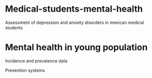 # Medical-students-mental-health
Assessment of depression and anxiety disorders in mexican medical students  

# Mental health in young population 

Incidence and prevalence data

Prevention systems 
